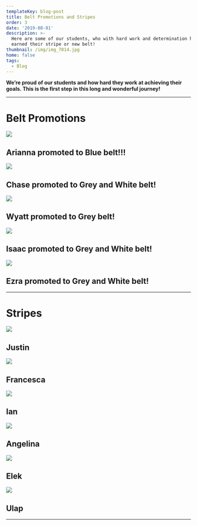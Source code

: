 ```yaml
---
templateKey: blog-post
title: Belt Promotions and Stripes
order: 3
date: '2019-08-01'
description: >-
  Here are some of our students, who with hard work and determination have
  earned their stripe or new belt!
thumbnail: /img/img_7014.jpg
home: false
tags:
  - Blog
---
```

**We’re proud of our students and how hard they work at achieving their goals. This is the first step in this long and wonderful journey!**

- - -

# **Belt Promotions**

![](/img/dsc03409.jpg)

## Arianna promoted to Blue belt!!! 

![](/img/dsc02386.jpg)

## Chase promoted to Grey and White belt!

![](/img/dsc00254.jpg)

## Wyatt promoted to Grey belt!

![](/img/1576706125_tmp_dsc09866.jpg)

## Isaac promoted to Grey and White belt!

![](/img/dsc09873.jpg)

## Ezra promoted to Grey and White belt!

- - -

# Stripes

![](/img/dsc02378.jpg)

## Justin

![](/img/img_0719.png)

## Francesca

![](/img/dsc02358.jpg)

## Ian

![](/img/dsc02369.jpg)

## Angelina

![](/img/dsc02375.jpg)

## **Elek**

![](/img/dsc02364.jpg)

## Ulap

- - -
